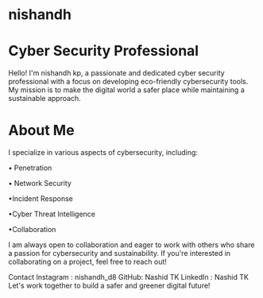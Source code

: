 # nishandh
# Cyber Security Professional
Hello! I'm nishandh kp, a passionate and dedicated cyber security professional with a focus on developing eco-friendly cybersecurity tools. My mission is to make the digital world a safer place while maintaining a sustainable approach.

# About Me
I specialize in various aspects of cybersecurity, including:

• Penetration 

• Network Security

•Incident Response

•Cyber Threat Intelligence

•Collaboration

I am always open to collaboration and eager to work with others who share a passion for cybersecurity and sustainability. If you're interested in collaborating on a project, feel free to reach out!

Contact
Instagram : nishandh_d8
GitHub: Nashid TK
LinkedIn : Nashid TK
Let's work together to build a safer and greener digital future!
